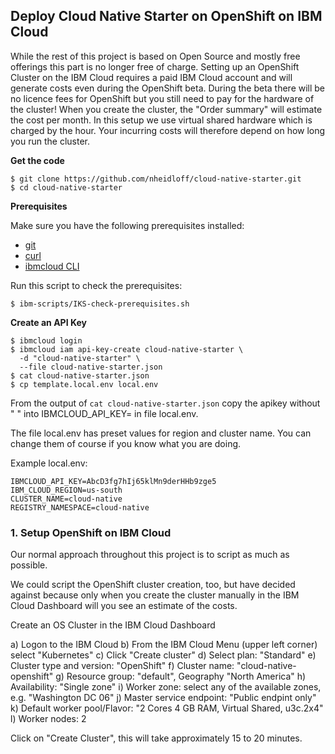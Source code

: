 ## Deploy Cloud Native Starter on OpenShift on IBM Cloud

While the rest of this project is based on Open Source and mostly free offerings this part is no longer free of charge. Setting up an OpenShift Cluster on the IBM Cloud requires a paid IBM Cloud account and will generate costs even during the OpenShift beta. During the beta there will be no licence fees for OpenShift but you still need to pay for the hardware of the cluster!
When you create the cluster, the "Order summary" will estimate the cost per month. In this setup we use virtual shared hardware which is charged by the hour. Your incurring costs will therefore depend on how long you run the cluster.

**Get the code**

```
$ git clone https://github.com/nheidloff/cloud-native-starter.git
$ cd cloud-native-starter
```

**Prerequisites**

Make sure you have the following prerequisites installed:

* [git](https://git-scm.com/book/en/v2/Getting-Started-Installing-Git) 
* [curl](https://curl.haxx.se/download.html)
* [ibmcloud CLI](https://cloud.ibm.com/docs/home/tools) 

Run this script to check the prerequisites:

```
$ ibm-scripts/IKS-check-prerequisites.sh
```

**Create an API Key**

```
$ ibmcloud login
$ ibmcloud iam api-key-create cloud-native-starter \
  -d "cloud-native-starter" \
  --file cloud-native-starter.json
$ cat cloud-native-starter.json
$ cp template.local.env local.env 
```

From the output of `cat cloud-native-starter.json` copy the apikey without " " into IBMCLOUD_API_KEY= in file local.env.

The file local.env has preset values for region and cluster name. You can change them of course if you know what you are doing.

Example local.env:

```
IBMCLOUD_API_KEY=AbcD3fg7hIj65klMn9derHHb9zge5
IBM_CLOUD_REGION=us-south
CLUSTER_NAME=cloud-native
REGISTRY_NAMESPACE=cloud-native
```

### 1. Setup OpenShift on IBM Cloud

Our normal approach throughout this project is to script as much as possible. 

We could script the OpenShift cluster creation, too, but have decided against because only when you create the cluster manually in the IBM Cloud Dashboard will you see an estimate of the costs.

Create an OS Cluster in the IBM Cloud Dashboard

  a) Logon to the IBM Cloud
  b) From the IBM Cloud Menu (upper left corner) select "Kubernetes"
  c) Click "Create cluster"
  d) Select plan: "Standard"
  e) Cluster type and version: "OpenShift"
  f) Cluster name: "cloud-native-openshift"
  g) Resource group: "default", Geography "North America"
  h) Availability: "Single zone"
  i) Worker zone: select any of the available zones, e.g. "Washington DC 06"
  j) Master service endpoint: "Public endpint only" 
  k) Default worker pool/Flavor: "2 Cores 4 GB RAM, Virtual Shared, u3c.2x4"
  l) Worker nodes: 2

Click on "Create Cluster", this will take approximately 15 to 20 minutes.





